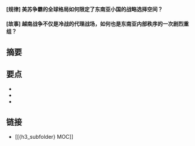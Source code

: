 #### [规律] 美苏争霸的全球格局如何限定了东南亚小国的战略选择空间？


#### [故事] 越南战争不仅是冷战的代理战场，如何也是东南亚内部秩序的一次剧烈重组？


## 摘要


## 要点

- 
- 
- 

## 链接

- [[{h3_subfolder} MOC]]

